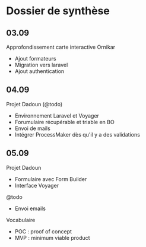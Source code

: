 # Dossier de synthèse

## 03.09

 Approfondissement carte interactive Ornikar 
* Ajout formateurs
* Migration vers laravel
* Ajout authentication

## 04.09

Projet Dadoun (@todo)
* Environnement Laravel et Voyager
* Forumulaire récupérable et triable en BO
* Envoi de mails
* Intégrer ProcessMaker dès qu'il y a des validations 

## 05.09

Projet Dadoun
* Formulaire avec Form Builder
* Interface Voyager

@todo
* Envoi emails

Vocabulaire
* POC : proof of concept
* MVP : minimum viable product
